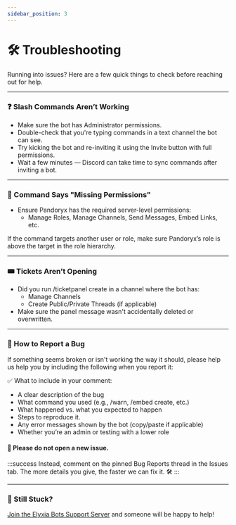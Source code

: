 ```yaml
---
sidebar_position: 3
---
```


# 🛠 Troubleshooting

Running into issues? Here are a few quick things to check before reaching out for help.

<hr className="md-divider-gradient" />

### ❓ Slash Commands Aren’t Working
- Make sure the bot has Administrator permissions.
- Double-check that you're typing commands in a text channel the bot can see.
- Try kicking the bot and re-inviting it using the Invite button with full permissions.
- Wait a few minutes — Discord can take time to sync commands after inviting a bot.

<hr className="md-divider-gradient" />

### 🚫 Command Says "Missing Permissions"
- Ensure Pandoryx has the required server-level permissions:
  - Manage Roles, Manage Channels, Send Messages, Embed Links, etc.

If the command targets another user or role, make sure Pandoryx’s role is above the target in the role hierarchy.

<hr className="md-divider-gradient" />

### 🎟️ Tickets Aren’t Opening
- Did you run /ticketpanel create in a channel where the bot has:
  - Manage Channels
  - Create Public/Private Threads (if applicable)
- Make sure the panel message wasn't accidentally deleted or overwritten.

<hr className="md-divider-gradient" />

### 🐛 How to Report a Bug
If something seems broken or isn't working the way it should, please help us help you by including the following when you report it:

✅ What to include in your comment:
- A clear description of the bug
- What command you used (e.g., /warn, /embed create, etc.)
- What happened vs. what you expected to happen
- Steps to reproduce it.
- Any error messages shown by the bot (copy/paste if applicable)
- Whether you’re an admin or testing with a lower role

#### 💬 Please do not open a new issue.
:::success
Instead, comment on the pinned Bug Reports thread in the Issues tab. The more details you give, the faster we can fix it. 🛠️
:::

<hr className="md-divider-gradient" />

### 💬 Still Stuck?
[Join the Elyxia Bots Support Server](https://discord.gg/jS5eTjhK7R) and someone will be happy to help!